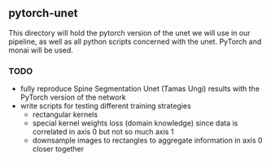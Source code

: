 ## pytorch-unet

This directory will hold the pytorch version of the unet we will use in our pipeline, as well as all python scripts concerned with the unet. PyTorch and monai will be used.

### TODO

- fully reproduce Spine Segmentation Unet (Tamas Ungi) results with the PyTorch version of the network
- write scripts for testing different training strategies
  - rectangular kernels
  - special kernel weights loss (domain knowledge) since data is correlated in axis 0 but not so much axis 1
  - downsample images to rectangles to aggregate information in axis 0 closer together
